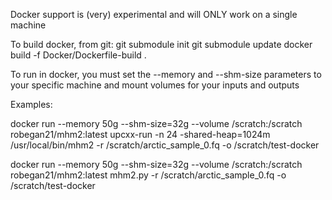 Docker support is (very) experimental and will ONLY work on a single machine

To build docker, from git:
git submodule init
git submodule update
docker build -f Docker/Dockerfile-build .

To run in docker, you must set the --memory and --shm-size parameters to your specific machine and mount volumes for your inputs and outputs

Examples:

docker run --memory 50g --shm-size=32g --volume /scratch:/scratch robegan21/mhm2:latest upcxx-run -n 24 -shared-heap=1024m /usr/local/bin/mhm2 -r /scratch/arctic_sample_0.fq -o /scratch/test-docker

docker run --memory 50g --shm-size=32g --volume /scratch:/scratch robegan21/mhm2:latest mhm2.py -r /scratch/arctic_sample_0.fq -o /scratch/test-docker
